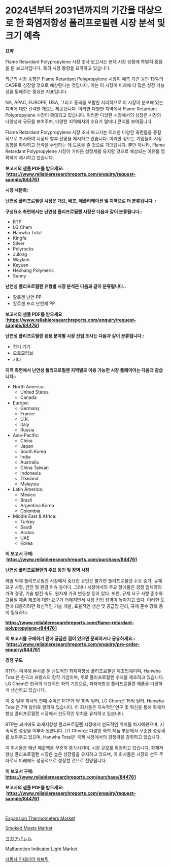 <p><h1>2024년부터 2031년까지의 기간을 대상으로 한 화염저항성 폴리프로필렌 시장 분석 및 크기 예측</h1></p><p><strong>요약</strong></p>
<p><p>Flame Retardant Polypropylene 시장 조사 보고서는 현재 시장 상황에 특별히 중점을 둔 보고서입니다. 특히 시장 동향을 요약하고 있습니다. </p><p>최근의 시장 동향은 Flame Retardant Polypropylene 시장이 예측 기간 동안 13%의 CAGR로 성장할 것으로 예상된다는 것입니다. 이는 이 시장이 미래에 더 많은 성장 가능성을 말해주는 중요한 지표입니다.</p><p>NA, APAC, EUROPE, USA, 그리고 중국을 포함한 지리적으로 이 시장이 분포해 있는 지역에 대한 간략한 개요도 제공됩니다. 이러한 다양한 지역에서 Flame Retardant Polypropylene 시장이 확대되고 있습니다. 이러한 다양한 시장에서의 성장은 시장의 다양성과 규모를 보여주며, 다양한 지역에서의 수요가 얼마나 큰지를 보여줍니다.</p><p>Flame Retardant Polypropylene 시장 조사 보고서는 이러한 다양한 측면들을 종합적으로 조사하여 시장의 향후 전망을 제시하고 있습니다. 이러한 정보는 기업들이 시장 동향을 파악하고 전략을 수립하는 데 도움을 줄 것으로 기대됩니다. 뿐만 아니라, Flame Retardant Polypropylene 시장이 가파른 성장세를 유지할 것으로 예상되는 이유를 명확하게 제시하고 있습니다.</p></p>
<p><strong>보고서의 샘플 PDF를 받으세요: &nbsp;<a href="https://www.reliableresearchreports.com/enquiry/request-sample/844761">https://www.reliableresearchreports.com/enquiry/request-sample/844761</a></strong></p>
<p><strong>시장 세분화:</strong></p>
<p><strong> 난연성 폴리프로필렌 시장은 개요, 배포, 애플리케이션 및 지역으로 더 분류됩니다. :</strong></p>
<p><strong>구성요소 측면에서는 난연성 폴리프로필렌 시장은 다음과 같이 분류됩니다.:</strong></p>
<p><ul><li>RTP</li><li>LG Chem</li><li>Hanwha Total</li><li>Kingfa</li><li>Silver</li><li>Polyrocks</li><li>Julong</li><li>Waylam</li><li>Keyuan</li><li>Hechang Polymeric</li><li>Sunny</li></ul></p>
<p><strong> 난연성 폴리프로필렌 유형별 시장 분석은 다음과 같이 분류됩니다.:</strong></p>
<p><ul><li>할로겐 난연 PP</li><li>할로겐 프리 난연제 PP</li></ul></p>
<p><strong>보고서의 샘플 PDF를 받으세요 :<a href="https://www.reliableresearchreports.com/enquiry/request-sample/844761">https://www.reliableresearchreports.com/enquiry/request-sample/844761</a></strong></p>
<p><strong> 난연성 폴리프로필렌 응용 분야별 시장 산업 조사는 다음과 같이 분류됩니다.:</strong></p>
<p><ul><li>전기 기기</li><li>오토모티브</li><li>기타</li></ul></p>
<p><strong>지역 측면에서 난연성 폴리프로필렌 지역별로 이용 가능한 시장 플레이어는 다음과 같습니다.:</strong></p>
<p><ul>
    <li>
        North America:
        <ul>
            <li>United States</li>
            <li>Canada</li>
        </ul>
    </li>
    <li>
        Europe:
        <ul>
            <li>Germany</li>
            <li>France</li>
            <li>U.K.</li>
            <li>Italy</li>
            <li>Russia</li>
        </ul>
    </li>
    <li>
        Asia-Pacific:
        <ul>
            <li>China</li>
            <li>Japan</li>
            <li>South Korea</li>
            <li>India</li>
            <li>Australia</li>
            <li>China Taiwan</li>
            <li>Indonesia</li>
            <li>Thailand</li>
            <li>Malaysia</li>
        </ul>
    </li>
    <li>
        Latin America:
        <ul>
            <li>Mexico</li>
            <li>Brazil</li>
            <li>Argentina Korea</li>
            <li>Colombia</li>
        </ul>
    </li>
    <li>
        Middle East & Africa:
        <ul>
            <li>Turkey</li>
            <li>Saudi</li>
            <li>Arabia</li>
            <li>UAE</li>
            <li>Korea</li>
        </ul>
    </li>
    </ul></p>
<p><strong>이 보고서 구매: &nbsp;<a href="https://www.reliableresearchreports.com/purchase/844761">https://www.reliableresearchreports.com/purchase/844761</a></strong></p>
<p><strong>난연성 폴리프로필렌의 주요 동인 및 장벽 시장</strong></p>
<p><p>화염 억제 폴리프로필렌 시장에서 중요한 요인은 불가연 폴리프로필렌 수요 증가, 규제 요구 사항, 안전 및 환경 이슈 등이다. 그러나 시장에서의 주요 장애물은 경쟁 업체와의 가격 경쟁, 기술 발전 속도, 원자재 가격 변동성 등이 있다. 또한, 규제 요구 사항 준수와 고품질 제품 제조에 대한 요구가 더해지면서 시장 진입 장벽이 높아지고 있다. 이러한 도전에 대응하려면 혁신적인 기술 개발, 효율적인 생산 및 공급망 관리, 규제 준수 강화 등이 필요하다.</p></p>
<p><strong><a href="https://www.reliableresearchreports.com/flame-retardant-polypropylene-r844761">https://www.reliableresearchreports.com/flame-retardant-polypropylene-r844761</a></strong></p>
<p><strong>이 보고서를 구매하기 전에 궁금한 점이 있으면 문의하거나 공유하세요.: &nbsp;<a href="https://www.reliableresearchreports.com/enquiry/pre-order-enquiry/844761">https://www.reliableresearchreports.com/enquiry/pre-order-enquiry/844761</a></strong></p>
<p><strong>경쟁 구도</strong></p>
<p><p>RTP는 미국에 본사를 둔 선도적인 화재저항성 폴리프로필렌 제조업체이며, Hanwha Total은 한국과 프랑스의 합작 기업이며, 주로 폴리프로필렌 수지를 제조하고 있습니다. LG Chem은 한국의 대표적인 화학 기업으로, 화재저항성 폴리프로필렌 제품을 다양하게 생산하고 있습니다.</p><p>이 중 일부 회사의 판매 수익은 RTP가 약 10억 달러, LG Chem은 15억 달러, Hanwha Total은 7억 달러로 알려져 있습니다. 이 회사들은 지속적인 연구 및 혁신을 통해 화재저항성 폴리프로필렌 시장에서 선도적인 위치를 유지하고 있습니다.</p><p>RTP는 과거에도 화재저항성 폴리프로필렌 시장에서 선도적인 위치를 차지해왔으며, 지속적인 성장을 이루어 왔습니다. LG Chem은 다양한 화학 제품 부문에서 꾸준한 성장세를 보여주고 있으며, Hanwha Total은 국제 시장에서의 경쟁력을 강화하고 있습니다.</p><p>이 회사들은 매년 매출액을 꾸준히 증가시키며, 시장 규모를 확장하고 있습니다. 화재저항성 폴리프로필렌 시장은 높은 성장률을 유지하고 있으며, 이 회사들은 시장의 선두 주자로서 미래에도 성공적으로 성장할 것으로 전망됩니다.</p></p>
<p><strong>이 보고서 구매: &nbsp; <a href="https://www.reliableresearchreports.com/purchase/844761">https://www.reliableresearchreports.com/purchase/844761</a></strong></p>
<p><strong>보고서의 샘플 PDF를 받으세요: &nbsp;<a href="https://www.reliableresearchreports.com/enquiry/request-sample/844761">https://www.reliableresearchreports.com/enquiry/request-sample/844761</a></strong><strong></strong></p>
<p>&nbsp;</p>
<p><p><a href="https://www.linkedin.com/pulse/expansion-thermometers-market-research-report-provides-thorough-3yywc?trackingId=8Axb1eWO6u3AWlqOpsUbfw%3D%3D">Expansion Thermometers Market</a></p><p><a href="https://github.com/ChiragRP21/Market-Research-Report-List-4/blob/main/smoked-meats-market.md">Smoked Meats Market</a></p><p><a href="https://medium.com/@douglasyoung526/%E3%83%A8%E3%82%AC%E3%82%A2%E3%83%91%E3%83%AC%E3%83%AB%E5%B8%82%E5%A0%B4%E3%83%AC%E3%83%9D%E3%83%BC%E3%83%88%E3%81%AF-%E3%81%93%E3%81%AE%E5%B8%82%E5%A0%B4%E3%81%AE%E6%9C%80%E6%96%B0%E3%83%88%E3%83%AC%E3%83%B3%E3%83%89%E3%82%84%E6%88%90%E9%95%B7%E6%A9%9F%E4%BC%9A%E3%82%92%E6%98%8E%E3%82%89%E3%81%8B%E3%81%AB%E3%81%97%E3%81%A6%E3%81%84%E3%81%BE%E3%81%99-3a05eb44c94a">ヨガアパレル</a></p><p><a href="https://www.linkedin.com/pulse/malfunction-indicator-light-market-size-share-global-analysis-n7jvc?trackingId=ReHzjY%2Bsrgfe46rx8vx%2BAQ%3D%3D">Malfunction Indicator Light Market</a></p><p><a href="https://medium.com/@verniemorar2023/%EC%9E%90%EB%8F%99%EC%B0%A8-%EB%82%B4%EB%B6%80-%EC%9B%90%EB%8B%A8-%EC%8B%9C%EC%9E%A5-%EC%A0%84%EB%A7%9D-%EC%82%B0%EC%97%85-%EA%B0%9C%EC%9A%94-%EB%B0%8F-%EC%98%88%EC%B8%A1-2024%EB%85%84%EB%B6%80%ED%84%B0-2031%EB%85%84%EA%B9%8C%EC%A7%80-1ea71f4664fa">자동차 인테리어 패브릭</a></p></p>